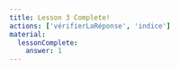 ```yaml
---
title: Lesson 3 Complete!
actions: ['vérifierLaRéponse', 'indice']
material:
  lessonComplete:
    answer: 1
---
```

